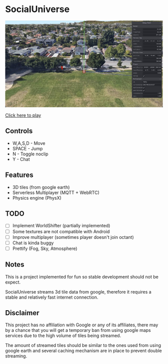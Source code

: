 # SocialUniverse
![Main window screenshot](./dist/assets/Screenshot.jpg)

[Click here to play](https://aifanatic.github.io/SocialUniverse/dist/index.html)


## Controls
- W,A,S,D - Move
- SPACE - Jump
- N - Toggle noclip
- Y - Chat

## Features
- 3D tiles (from google earth)
- Serverless Multiplayer (MQTT + WebRTC)
- Physics engine (PhysX)

## TODO
- [ ] Implement WorldShifter (partially implemented)
- [ ] Some textures are not compatible with Android
- [ ] Improve multiplayer (sometimes player doesn't join octant)
- [ ] Chat is kinda buggy
- [ ] Prettify (Fog, Sky, Atmosphere)

## Notes
This is a project implemented for fun so stable development should not be expect.

SocialUniverse streams 3d tile data from google, therefore it requires a stable and relatively fast internet connection.

## Disclaimer
This project has no affiliation with Google or any of its affiliates, there may by a chance that you will get a temporary ban from using google maps services due to the high volume of tiles being streamed.

The amount of streamed tiles should be similar to the ones used from using google earth and several caching mechanism are in place to prevent double streaming.
